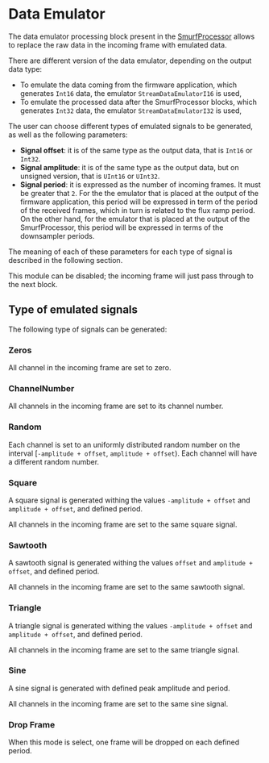 # Data Emulator

The data emulator processing block present in the [SmurfProcessor](README.SmurfProcessor.md) allows to replace the raw data in the incoming frame with emulated data.

There are different version of the data emulator, depending on the output data type:
- To emulate the data coming from the firmware application, which generates `Int16` data, the emulator `StreamDataEmulatorI16` is used,
- To emulate the processed data after the SmurfProcessor blocks, which generates `Int32` data, the emulator `StreamDataEmulatorI32` is used,

The user can choose different types of emulated signals to be generated, as well as the following parameters:
- **Signal offset**: it is of the same type as the output data, that is `Int16` or `Int32`.
- **Signal amplitude**: it is of the same type as the output data, but on unsigned version, that is `UInt16` or `UInt32`.
- **Signal period**: it is expressed as the number of incoming frames. It must be greater that `2`. For the the emulator that is placed at the output of the firmware application, this period will be expressed in term of the period of the received frames, which in turn is related to the flux ramp period. On the other hand, for the emulator that is placed at the output of the SmurfProcessor, this period will be expressed in terms of the downsampler periods.

The meaning of each of these parameters for each type of signal is described in the following section.

This module can be disabled; the incoming frame will just pass through to the next block.

## Type of emulated signals

The following type of signals can be generated:

### Zeros

All channel in the incoming frame are set to zero.

### ChannelNumber

All channels in the incoming frame are set to its channel number.

### Random

Each channel is set to an uniformly distributed random number on the interval [`-amplitude + offset`, `amplitude + offset`). Each channel will have a different random number.

### Square

A square signal is generated withing the values `-amplitude + offset` and `amplitude + offset`, and defined period.

All channels in the incoming frame are set to the same square signal.

### Sawtooth

A sawtooth signal is generated withing the values `offset` and `amplitude + offset`, and defined period.

All channels in the incoming frame are set to the same sawtooth signal.

### Triangle

A triangle signal is generated withing the values `-amplitude + offset` and `amplitude + offset`, and defined period.

All channels in the incoming frame are set to the same triangle signal.

### Sine

A sine signal is generated with defined peak amplitude and period.

All channels in the incoming frame are set to the same sine signal.

### Drop Frame

When this mode is select, one frame will be dropped on each defined period.